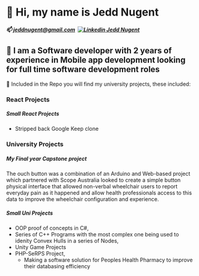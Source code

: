 # 👋 Hi, my name is Jedd Nugent
##### 📫 jeddnugent@gmail.com &nbsp;[![Linkedin](https://i.sstatic.net/gVE0j.png) Jedd Nugent](https://www.linkedin.com/in/jedd-nugent/)
## 👀 I am a Software developer with 2 years of experience in Mobile app development looking for full time software development roles

🌱 Included in the Repo you will find my university projects, these included:

### React Projects

##### Small React Projects
- Stripped back Google Keep clone

### University Projects

##### My Final year Capstone project 
The ouch button was a combination of an Arduino and Web-based project which partnered with Scope Australia 
looked to create a simple button physical interface that allowed non-verbal wheelchair users to 
report everyday pain as it happened and allow health professionals access to this data to improve 
the wheelchair configuration and experience.

##### Small Uni Projects
- OOP proof of concepts in C#,
- Series of C++ Programs with the most complex one being used to idenity Convex Hulls in a series of Nodes,
- Unity Game Projects
- PHP-SeRPS Project, 
	- Making a software solution for Peoples Health Pharmacy to improve their databasing efficiency

